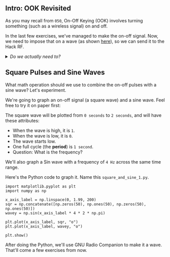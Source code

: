 ## Intro: OOK Revisited

As you may recall from `050`, On-Off Keying (OOK) involves turning something (such as a wireless signal) on and off.

In the last few exercises, we've managed to make the on-off signal. Now, we need to impose that on a wave (as shown [here](https://www.open.edu/openlearn/science-maths-technology/exploring-communications-technology/content-section-1.4)), so we can send it to the Hack RF.

<details><summary><i>Do we actually need to?</i></summary>

Strictly speaking, you could send the data into an osmocom Sink without making it into a wave. However, this approach helps us to make a more complete simulation of what's happening behind the scenes before we switch to using real hardware. Ask an instructor if you're interested.

</details>

## Square Pulses and Sine Waves 

What math operation should we use to combine the on-off pulses with a sine wave? Let's experiment.

We're going to graph an on-off signal (a square wave) and a sine wave. Feel free to try it on paper first:

The square wave will be plotted from `0 seconds` to `2 seconds`, and will have these attributes:

- When the wave is high, it is `1`.
- When the wave is low, it is `0`.
- The wave starts low.
- One full cycle (the **period**) is `1 second`.
- Question: What is the frequency?

We'll also graph a Sin wave with a frequency of `4 Hz` across the same time range.

Here's the Python code to graph it. Name this `square_and_sine_1.py`.

```python3
import matplotlib.pyplot as plt
import numpy as np

x_axis_label = np.linspace(0, 1.99, 200)
sqr = np.concatenate([np.zeros(50), np.ones(50), np.zeros(50), np.ones(50)])
wavey = np.sin(x_axis_label * 4 * 2 * np.pi)

plt.plot(x_axis_label, sqr, "o")
plt.plot(x_axis_label, wavey, "o")

plt.show()
```

After doing the Python, we'll use GNU Radio Companion to make it a wave. That'll come a few exercises from now.
